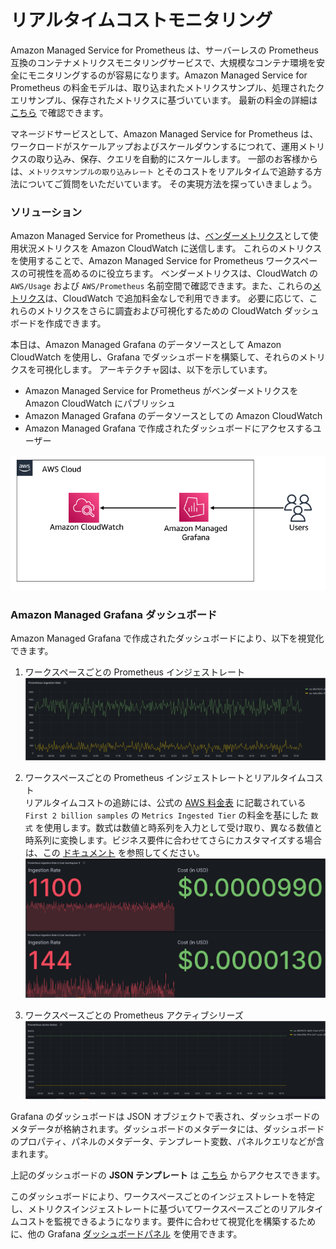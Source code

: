 # リアルタイムコストモニタリング

Amazon Managed Service for Prometheus は、サーバーレスの Prometheus 互換のコンテナメトリクスモニタリングサービスで、大規模なコンテナ環境を安全にモニタリングするのが容易になります。Amazon Managed Service for Prometheus の料金モデルは、取り込まれたメトリクスサンプル、処理されたクエリサンプル、保存されたメトリクスに基づいています。 最新の料金の詳細は[こちら][pricing] で確認できます。

マネージドサービスとして、Amazon Managed Service for Prometheus は、ワークロードがスケールアップおよびスケールダウンするにつれて、運用メトリクスの取り込み、保存、クエリを自動的にスケールします。 一部のお客様からは、`メトリクスサンプルの取り込みレート` とそのコストをリアルタイムで追跡する方法についてご質問をいただいています。 その実現方法を探っていきましょう。

### ソリューション

Amazon Managed Service for Prometheus は、[ベンダーメトリクス][vendedmetrics]として使用状況メトリクスを Amazon CloudWatch に送信します。 これらのメトリクスを使用することで、Amazon Managed Service for Prometheus ワークスペースの可視性を高めるのに役立ちます。 ベンダーメトリクスは、CloudWatch の `AWS/Usage` および `AWS/Prometheus` 名前空間で確認できます。また、これらの[メトリクス][AMPMetrics]は、CloudWatch で追加料金なしで利用できます。 必要に応じて、これらのメトリクスをさらに調査および可視化するための CloudWatch ダッシュボードを作成できます。

本日は、Amazon Managed Grafana のデータソースとして Amazon CloudWatch を使用し、Grafana でダッシュボードを構築して、それらのメトリクスを可視化します。 アーキテクチャ図は、以下を示しています。

- Amazon Managed Service for Prometheus がベンダーメトリクスを Amazon CloudWatch にパブリッシュ
- Amazon Managed Grafana のデータソースとしての Amazon CloudWatch
- Amazon Managed Grafana で作成されたダッシュボードにアクセスするユーザー

![prometheus-ingestion-rate](../../../images/ampmetricsingestionrate.png)

### Amazon Managed Grafana ダッシュボード

Amazon Managed Grafana で作成されたダッシュボードにより、以下を視覚化できます。

1. ワークスペースごとの Prometheus インジェストレート  
![prometheus-ingestion-rate-dash1](../../../images/ampwsingestionrate-1.png)

2. ワークスペースごとの Prometheus インジェストレートとリアルタイムコスト  
   リアルタイムコストの追跡には、公式の [AWS 料金表][pricing] に記載されている `First 2 billion samples` の `Metrics Ingested Tier` の料金を基にした `数式` を使用します。数式は数値と時系列を入力として受け取り、異なる数値と時系列に変換します。ビジネス要件に合わせてさらにカスタマイズする場合は、この [ドキュメント][mathexpression] を参照してください。
![prometheus-ingestion-rate-dash2](../../../images/ampwsingestionrate-2.png)

3. ワークスペースごとの Prometheus アクティブシリーズ  
![prometheus-ingestion-rate-dash3](../../../images/ampwsingestionrate-3.png)


Grafana のダッシュボードは JSON オブジェクトで表され、ダッシュボードのメタデータが格納されます。ダッシュボードのメタデータには、ダッシュボードのプロパティ、パネルのメタデータ、テンプレート変数、パネルクエリなどが含まれます。

上記のダッシュボードの **JSON テンプレート** は [こちら](AmazonPrometheusMetrics.json) からアクセスできます。

このダッシュボードにより、ワークスペースごとのインジェストレートを特定し、メトリクスインジェストレートに基づいてワークスペースごとのリアルタイムコストを監視できるようになります。要件に合わせて視覚化を構築するために、他の Grafana [ダッシュボードパネル][panels] を使用できます。

[pricing]: https://aws.amazon.com/prometheus/pricing/
[AMPMetrics]: https://docs.aws.amazon.com/prometheus/latest/userguide/AMP-CW-usage-metrics.html 
[vendedmetrics]: https://aws.amazon.com/blogs/mt/introducing-vended-metrics-for-amazon-managed-service-for-prometheus/
[mathexpression]: https://grafana.com/docs/grafana/latest/panels-visualizations/query-transform-data/expression-queries/#math
[panels]: https://docs.aws.amazon.com/grafana/latest/userguide/Grafana-panels.html
